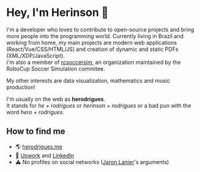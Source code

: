 # Hey, I'm Herinson 👋

I'm a developer who loves to contribute to open-source projects and bring more people into the programming world. Currently living in Brazil and working from home, my main projects are modern web applications (React/Vue/CSS/HTML/JS) and creation of dynamic and static PDFs (XML/XDP/JavaScript).<br>
I'm also a member of [rcsoccersim](https://github.com/rcsoccersim/), an organization maintained by the RoboCup Soccer Simulation commitee. 

My other interests are data visualization, mathematics and music production! 

I'm usually on the web as **herodrigues**.<br>
It stands for _he + rodrigues_ or _herinson + rodrigues_ or a bad pun with the word _hero_ + _rodrigues_.

## How to find me
- 🌎 [herodrigues.me](https://herodrigues.me)
- 📝 [Upwork](https://www.upwork.com/freelancers/~0198e6ab09ec56dbda) and [LinkedIn](https://www.linkedin.com/in/herinson/)
- ⚠️ No profiles on social networks ([Jaron Lanier](https://www.youtube.com/watch?v=3J1MIDTi9h8)'s arguments)
